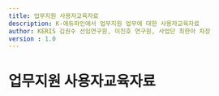 ```yaml
---
title: 업무지원 사용자교육자료
description: K-에듀파인에서 업무지원 업무에 대한 사용자교육자료
author: KERIS 김권수 선임연구원, 이진호 연구원, 사업단 최한아 차장
version : 1.0
---
```


# 업무지원 사용자교육자료


